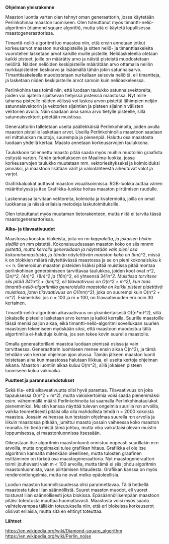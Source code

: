 **Ohjelman yleisrakenne**

Maaston luontia varten olen tehnyt oman generaattorin, jossa käytetään Perlinkohinaa maaston luomiseen. Olen toteuttanut myös timantti-neliö-algoritmin (diamond square algorith), mutta sitä ei käytetä lopullisessa maastogeneraattorissa.

Timantti-neliö-algoritmi luo maastoa niin, että ensin annetaan jotkut korkeusarvot maaston nurkkapisteille ja sitten neliö- ja timanttiaskeleita vuorotellen lasketaan arvot kaikille muille pisteille. Neliöaskeleella otetaan kaikki pisteet, joille on määrätty arvo ja näistä pisteistä muodostetaan neliöitä. Näiden neliöiden keskipisteille määrätään arvo ottamalla neliön nurkkapisteiden keskiarvo ja lisäämällä tähän jokin satunnaisarvo. Timanttiaskeleella muodostetaan nurkallaan seisovia neliöitä, eli timantteja, ja lasketaan niiden keskipisteille arvot samoin kuin neliöaskeleessa.

Perlinkohina taas toimii niin, että luodaan taulukko satunnaisvektoreita, joiden voi ajatella sijaitsevan tietyissä pisteissä maastossa. Nyt mille tahansa pisteelle näiden välissä voi laskea arvon pistettä lähimpien neljän satunnaisvektorin ja vektorien sijaintien ja pisteen sijainnin välisten vektorien avulla. Näin saadaan aina sama arvo tietylle pisteelle, sillä satunnaisvektorit pidetään muistissa.

Generaattoriin talletetaan useita päällekkäisiä Perlinkohinoita, joiden avulla maaston pisteille lasketaan arvot. Useilla Perlinkohinoilla maastoon saadaan eri mittaluokan muotoja, suurempia ja pienenpiä. Haluttu osa maastosta luodaan yhdellä kertaa. Maasto annetaan korkeusarvojen taulukkona.

Taulukkoon tallennettu maasto pitää saada myös muihin muotoihin graafista esitystä varten. Tähän tarkoitukseen on Maailma-luokka, jossa korkeusarvojen taulukko muutetaan mm. vektoriesitykseksi ja kolmioiduksi pinnaksi, ja maastoon lisätään värit ja valonlähteestä aiheutuvat valot ja varjot.

Grafiikkaluokat auttavat maaston visualisoinnissa. RGB-luokka auttaa värien määrittelyssä ja itse Grafiikka-luokka hoitaa maaston piirtämisen ruudulle.

Laskennassa tarvitaan vektoreita, kolmioita ja kvaternioita, joilla on omat luokkansa ja niissä erilaisia metodeja laskutoimituksille.

Olen toteuttanut myös muutaman tietorakenteen, mutta niitä ei tarvita tässä maastogeneraattorissa.

**Aika- ja tilavaativuudet**

Maastossa koostuu blokeista, joita on n*n kappaletta, ja jokaisen blokin sisällä on m*m pistettä. Kokonaisuudessaan maaston koko on siis mn*mn pistettä, mutta kerralla generoidaan ja näytetään vain pieni osa kokonaismaastosta, ja tämän näytettävän maaston koko on (k*m)^2, missä k on blokkien määrä näytettävässä maastossa ja se on pieni kokonaisluku k << n. Generoidun maaston pisteiden lisäksi pitää muistissa pitää montaa perlinkohinan generoimiseen tarvittavaa taulukkoa, joiden koot ovat n^2, (2*n)^2, (4*n)^2, (8*n)^2 ja (16*n)^2, eli yhteensä 341*n^2. Muistissa tarvitsee siis pitää 341*n^2 + (k*m)^2, eli tilavaativuus on O(n^2 + m^2), kun taas timantti-neliö-algoritmilla generoidulla maastolla on kaikki pisteet pidettävä muistissa, joten tilavaativuus on O((n*m)^2), joka on suurempi kuin O(n^2 + m^2). Esimerkiksi jos n = 100 ja m = 100, on tilavaativuuden ero noin 30 kertainen.

Timantti-neliö-algoritmin aikavaativuus on yksinkertaisesti O((n*m)^2), sillä jokaiselle pisteelle lasketaan arvo kerran ja kaikki kerralla. Suurille maastoille tässä menisi paljon aikaa, eikä timantti-neliö-algoritmi sovellukaan suurien maastojen tekemiseen myöskään siksi, että maastoon muodostuu tällä algortimilla ei-haluttuja kulmia, jos sen tekee kovin suurelle maastolle.

Omalla generaattorillani maastoa luodaan pienissä osissa ja vain tarvittaessa. Generaattorin luomiseen menee ensin aikaa O(n^2), ja tämä tehdään vain kerran ohjelman ajon alussa. Tämän jälkeen maaston luonti toistetaan aina kun maastossa halutaan liikkua, eli useita kertoja ohjelman aikana. Maaston luontiin aikaa kuluu O(m^2), sillä jokaisen pisteen luomiseen kuluu vakioaika.

**Puutteet ja parannusehdotukset**

Sekä tila- että aikavaativuutta olisi hyvä parantaa. Tilavaativuus on joka tapauksessa O(n^2 + m^2), mutta vakiokertoimia voisi saada pienemmäksi esim. vähemmällä määrä Perlinkohinoita tai saamalla Perlinkohinataulukot pienemmiksi. Muistin kanssa näyttää tulevan ongelmia suurilla n:n arvoilla, vaikka teoreettisesti pitäisi olla olla mahdollista tehdä n = 2000 kokoista maastoa. Jossain vaiheessa kun testasin ohjelmaa suurella n:n arvolla ja liikuin maastossa pitkään, jumittui maasto jossain vaiheessa koko maaston reunalla. En tiedä mistä tämä johtuu, mutta vika vaikuttaisi olevan muistin loppumisessa, ei maastonluonnissa itsessään.

Oikeastaan itse algoritmin maastonluonti onnistuu nopeasti suurillakin m:n arvoilla, mutta ongelmaksi tulee grafiikan hitaus. Grafiikka ei ole itse algoritmin kannalta mitenkään oleellinen, mutta tulosten graafinen esittäminen on tärkeä osa maastogeneraattoria. Nyt maastogeneraattori toimii jouhevasti vain m < 100 arvoilla, mutta tämä ei siis johdu algoritmin maastonluonnista, vaan piirtämisen hitaudesta. Grafiikan kanssa on myös renderointiongelmia, mutta ne ovat melko epäoleellisia.

Luodun maaston luonnollisuudessa olisi parannettavaa. Tällä hetkellä maastosta tulee liian säännöllistä. Suuret maaston muodot, eli vuoret toistuvat liian säännöllisesti joka blokissa. Epäsäännöllisempään maastoon pitäisi toteutusta muuttaa huomattavasti. Maastosta voisi myös saada vaihtelevampaa tälläkin toteutuksella niin, että eri blokeissa korkeuserot olisivat erilaisia, mutta sitä en ehtinyt toteuttaa.

**Lähteet**

https://en.wikipedia.org/wiki/Diamond-square_algorithm
https://en.wikipedia.org/wiki/Perlin_noise
